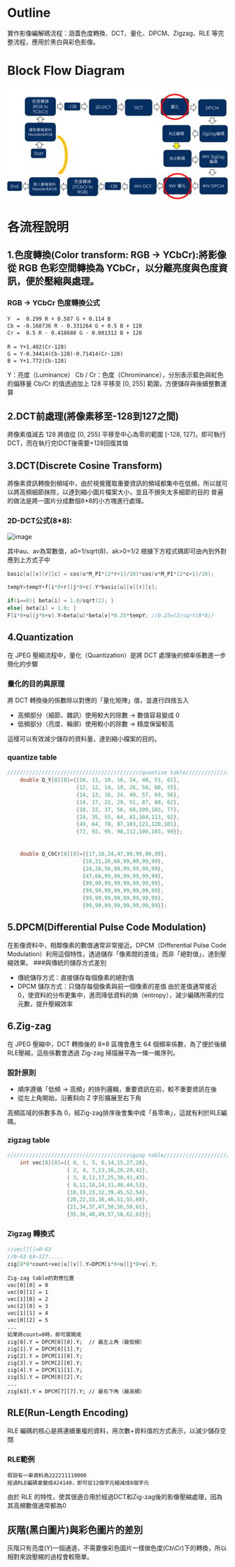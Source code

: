 # Outline
實作影像編解碼流程：涵蓋色度轉換、DCT、量化、DPCM、Zigzag、RLE 等完整流程，應用於黑白與彩色影像。

# Block Flow Diagram
![流程圖](https://github.com/liuchean/encoder-and-decoder-/blob/main/images/%E6%B5%81%E7%A8%8B%E5%9C%96.png)

# 各流程說明
## 1.色度轉換(Color transform: RGB → YCbCr):將影像從 RGB 色彩空間轉換為 YCbCr，以分離亮度與色度資訊，便於壓縮與處理。
### RGB → YCbCr 色度轉換公式
```text
Y  =  0.299 R + 0.587 G + 0.114 B
Cb = -0.168736 R - 0.331264 G + 0.5 B + 128
Cr =  0.5 R - 0.418688 G - 0.081312 B + 128

R = Y+1.402(Cr-128)
G = Y-0.34414(Cb-128)-0.71414(Cr-128)
B = Y+1.772(Cb-128)
```
Y：亮度（Luminance）
Cb / Cr：色度（Chrominance），分別表示藍色與紅色的偏移量
Cb/Cr 的值透過加上 128 平移至 [0, 255] 範圍，方便儲存與後續整數運算

## 2.DCT前處理(將像素移至-128到127之間)
將像素值減去 128 將值從 [0, 255] 平移至中心為零的範圍 [-128, 127]，即可執行 DCT，而在執行完IDCT後需要+128回復其值

## 3.DCT(Discrete Cosine Transform)
將像素資訊轉換到頻域中，由於視覺獲取重要資訊的頻域都集中在低頻，所以就可以將高頻細節抹除，以達到縮小圖片檔案大小，並且不損失太多細節的目的
普遍的做法是將一圖片分成數個8*8的小方塊進行處理。
### 2D-DCT公式(8*8):
<img width="766" height="108" alt="image" src="https://github.com/user-attachments/assets/5a51bcda-311b-47bb-875b-dc7db3b72557" />

其中au、av為常數值，a0=1/sqrt(8)、ak>0=1/2
根據下方程式碼即可由內到外對應到上方式子中
```c
basic[u][v][r][c] = cos(u*M_PI*(2*r+1)/16)*cos(v*M_PI*(2*c+1)/16);
```
```c
tempY=tempY+f[i*8+r][j*8+c].Y*basic[u][v][r][c];
```
```c
if(i==0){ beta[i] = 1.0/sqrt(2); }
else{ beta[i] = 1.0; }
F[i*8+u][j*8+v].Y=beta[u]*beta[v]*0.25*tempY; //0.25=(2/sqrt(8*8))
```
## 4.Quantization
在 JPEG 壓縮流程中，量化（Quantization）是將 DCT 處理後的頻率係數進一步簡化的步驟
### 量化的目的與原理
將 DCT 轉換後的係數除以對應的「量化矩陣」值，並進行四捨五入
- 高頻部分（細節、雜訊）使用較大的除數 → 數值容易變成 0
- 低頻部分（亮度、輪廓）使用較小的除數 → 精度保留較高

這樣可以有效減少儲存的資料量，達到縮小檔案的目的。
### quantize table
```c
///////////////////////////////////////////quantize table////////////////////////////////////////
	double Q_Y[8][8]={{16, 11, 10, 16, 24, 40, 51, 61},
    			      {12, 12, 14, 19, 26, 58, 60, 55},
    			      {14, 13, 16, 24, 40, 57, 69, 56},
    			      {14, 17, 22, 29, 51, 87, 80, 62},
    			      {18, 22, 37, 56, 68,109,103, 77},
    			      {24, 35, 55, 64, 81,104,113, 92},
    			      {49, 64, 78, 87,103,121,120,101},
    			      {72, 92, 95, 98,112,100,103, 99}};


	double Q_CbCr[8][8]={{17,18,24,47,99,99,99,99},
    				    {18,21,26,66,99,99,99,99},
    				    {24,26,56,99,99,99,99,99},
    				    {47,66,99,99,99,99,99,99},
    				    {99,99,99,99,99,99,99,99},
    				    {99,99,99,99,99,99,99,99},
    				    {99,99,99,99,99,99,99,99},
    				    {99,99,99,99,99,99,99,99}};
```
## 5.DPCM(Differential Pulse Code Modulation)
在影像資料中，相鄰像素的數值通常非常接近。DPCM（Differential Pulse Code Modulation）利用這個特性，透過儲存「像素間的差值」而非「絕對值」，達到壓縮效果。
###與傳統的儲存方式差別
- 傳統儲存方式：直接儲存每個像素的絕對值
- DPCM 儲存方式：只儲存每個像素與前一個像素的差值
由於差值通常接近 0，使資料的分布更集中，進而降低資料的熵（entropy），減少編碼所需的位元數，提升壓縮效率

## 6.Zig-zag
在 JPEG 壓縮中，DCT 轉換後的 8×8 區塊會產生 64 個頻率係數，為了便於後續RLE壓縮，這些係數會透過 Zig-zag 掃描展平為一條一維序列。
### 設計原則
- 順序遵循「低頻 → 高頻」的排列邏輯，重要資訊在前，較不重要資訊在後
- 從左上角開始，沿著斜向 Z 字形擴展至右下角
  
高頻區域的係數多為 0，經Zig-zag排序後會集中成「長零串」，這就有利於RLE編碼。

### zigzag table
```c
//////////////////////////////////////zigzag table/////////////////////////////
	int vec[8][8]={{ 0, 1, 5, 6,14,15,27,28},
				   { 2, 4, 7,13,16,26,29,42},
 				   { 3, 8,12,17,25,30,41,43},
 				   { 9,11,18,24,31,40,44,53},
 				   {10,19,23,32,39,45,52,54},
 				   {20,22,33,38,46,51,55,60},
 				   {21,34,37,47,50,56,59,61},
 				   {35,36,48,49,57,58,62,63}};

```
### Zigzag 轉換式
```c
//vec[][]=0~63
//0~63 64~127.....
zig[8*8*count+vec[u][v]].Y=DPCM[i*8+u][j*8+v].Y;
```
```text
Zig-zag table的對應位置
vec[0][0] = 0
vec[0][1] = 1
vec[1][0] = 2
vec[2][0] = 3
vec[1][1] = 4
vec[0][2] = 5
...
如果將count=0時，即可展開成
zig[0].Y = DPCM[0][0].Y;  // 最左上角（最低頻）
zig[1].Y = DPCM[0][1].Y;
zig[2].Y = DPCM[1][0].Y;
zig[3].Y = DPCM[2][0].Y;
zig[4].Y = DPCM[1][1].Y;
zig[5].Y = DPCM[0][2].Y;
...
zig[63].Y = DPCM[7][7].Y; // 最右下角（最高頻）
```
## RLE(Run-Length Encoding)
RLE 編碼的核心是將連續重複的資料，用次數+資料值的方式表示，以減少儲存空間

### RLE範例
```text
假設有一串資料為222211110000
經過RLE編碼會變成424140，即可從12個字元縮減成6個字元
```
由於 RLE 的特性，使其很適合用於經過DCT和Zig-zag後的影像壓縮處理，因為其高頻數值通常都為0

## 灰階(黑白圖片)與彩色圖片的差別
灰階只有亮度(Y)一個通道，不需要像彩色圖片一樣做色度(Cb\Cr)下的轉換，所以相對來說壓縮的過程會較簡單。




